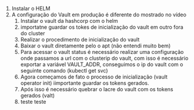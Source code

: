 

1. Instalar o HELM 
2. A configuração do Vault em produção é diferente do mostrado no vídeo
	1. Instalar o vault da hashcorp com o helm
	2. importatne guardar os tokes de inicialização do vault em outro fora do cluster 
	3. Realizar o procedimento de inicialização do vault
	4. Baixar o vault diretamente pelo o apt (não entendi muito bem)
	5. Para acessar o vault status é necessário realizar uma configuração onde passamos a url com o clusterip do vault, com isso é necessário exportar a variável VAULT_ADDR, conseguimos o ip do vault com o seguinte comando (kubectl get svc)
	6. Agora começamos de fato o processo de inicialização (vault operator init) iimportante guardar os  tokens gerados. 
	7. Após isso é necessário quebrar o lacre do vault com os tokens gerados (valt)
	8. teste teste
	
		



